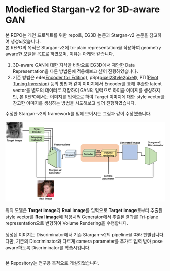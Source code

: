 # Modiefied Stargan-v2 for 3D-aware GAN

본 REPO는 개인 프로젝트를 위한 repo로, EG3D 논문과 Stargan-v2 논문을 참고하여 생성되었습니다.</br>
본 REPO의 목적은 Stargan-v2에 tri-plain representation을 적용하여 geometry aware한 모델을 목표로 하였으며, 이유는 아래와 같습니다.</br>

1. 3D-aware GAN에 대한 지식을 바탕으로 EG3D에서 제안한 Data Representation을 다른 방법론에 적용해보고 싶어 진행하였습니다.
2. 기존 방법은 e4e([Encoder for Editing](https://github.com/omertov/encoder4editing)), pSp([pixel2Style2pixel](https://github.com/eladrich/pixel2style2pixel)), PTI([Pivot Tuning Inversion](https://github.com/danielroich/PTI.git)) 등의 방법과 같이 이미지에서 Encoder를 통해 추출한 latent vector를 별도의 데이터로 저장하여 GAN의 입력으로 하여금 이미지를 생성하지만, 본 REPO에서는 이미지를 입력으로 하여 Target 이미지에 대한 style vector를 참고한 이미지를 생성하는 방법을 시도해보고 싶어 진행하였습니다.

수정한 Stargan-v2의 framework를 밑에 보이시는 그림과 같이 수정했습니다.</br></br>
![framework](./assets/framework.jpg "FRAMEWORK")

위의 모델은 **Target image**와 **Real image**를 입력으로 **Target image**로부터 추출된 style vector를 **Real image**에 적용시켜 Generator에서 추출된 결과를 Tri-plane representation으로 변형하여 Volume Rendering을 수행합니다.</br></br>
생성된 이미지는 Discriminator에서 기존 Stargan-v2의 pipeline을 따라 판별됩니다.
다만, 기존의 Discriminator와 다르게 camera parameter를 추가로 입력 받아 pose aware하도록 Discriminator를 학습시킵니다.


##
본 Repository는 연구용 목적으로 개설되었습니다.